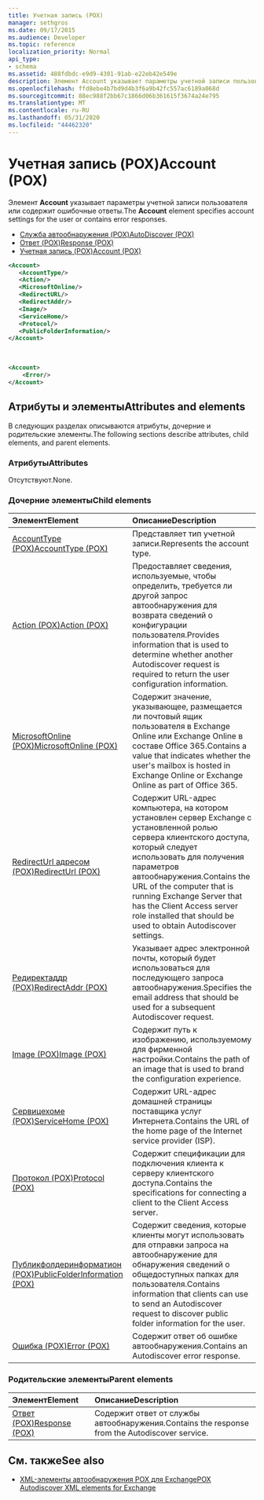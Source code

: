 ```yaml
---
title: Учетная запись (POX)
manager: sethgros
ms.date: 09/17/2015
ms.audience: Developer
ms.topic: reference
localization_priority: Normal
api_type:
- schema
ms.assetid: 488fdbdc-e9d9-4301-91ab-e22eb42e549e
description: Элемент Account указывает параметры учетной записи пользователя или содержит ошибочные ответы.
ms.openlocfilehash: ffd8ebe4b7bd9d4b3f6a9b42fc557ac6189a068d
ms.sourcegitcommit: 88ec988f2bb67c1866d06b361615f3674a24e795
ms.translationtype: MT
ms.contentlocale: ru-RU
ms.lasthandoff: 05/31/2020
ms.locfileid: "44462320"
---
```

# <a name="account-pox"></a><span data-ttu-id="39dab-103">Учетная запись (POX)</span><span class="sxs-lookup"><span data-stu-id="39dab-103">Account (POX)</span></span>

<span data-ttu-id="39dab-104">Элемент **Account** указывает параметры учетной записи пользователя или содержит ошибочные ответы.</span><span class="sxs-lookup"><span data-stu-id="39dab-104">The **Account** element specifies account settings for the user or contains error responses.</span></span> 
  
- [<span data-ttu-id="39dab-105">Служба автообнаружения (POX)</span><span class="sxs-lookup"><span data-stu-id="39dab-105">AutoDiscover (POX)</span></span>](autodiscover-pox.md)
- [<span data-ttu-id="39dab-106">Ответ (POX)</span><span class="sxs-lookup"><span data-stu-id="39dab-106">Response (POX)</span></span>](response-pox.md)
- [<span data-ttu-id="39dab-107">Учетная запись (POX)</span><span class="sxs-lookup"><span data-stu-id="39dab-107">Account (POX)</span></span>](account-pox.md)
  
```XML
<Account>
   <AccountType/>
   <Action/>
   <MicrosoftOnline/>
   <RedirectURL/>
   <RedirectAddr/>
   <Image/>
   <ServiceHome/>
   <Protocol/>
   <PublicFolderInformation/>
</Account>
```

<br/>

```XML
<Account> 
    <Error/> 
</Account>
```

## <a name="attributes-and-elements"></a><span data-ttu-id="39dab-108">Атрибуты и элементы</span><span class="sxs-lookup"><span data-stu-id="39dab-108">Attributes and elements</span></span>

<span data-ttu-id="39dab-109">В следующих разделах описываются атрибуты, дочерние и родительские элементы.</span><span class="sxs-lookup"><span data-stu-id="39dab-109">The following sections describe attributes, child elements, and parent elements.</span></span>
  
### <a name="attributes"></a><span data-ttu-id="39dab-110">Атрибуты</span><span class="sxs-lookup"><span data-stu-id="39dab-110">Attributes</span></span>

<span data-ttu-id="39dab-111">Отсутствуют.</span><span class="sxs-lookup"><span data-stu-id="39dab-111">None.</span></span>
  
### <a name="child-elements"></a><span data-ttu-id="39dab-112">Дочерние элементы</span><span class="sxs-lookup"><span data-stu-id="39dab-112">Child elements</span></span>

|<span data-ttu-id="39dab-113">**Элемент**</span><span class="sxs-lookup"><span data-stu-id="39dab-113">**Element**</span></span>|<span data-ttu-id="39dab-114">**Описание**</span><span class="sxs-lookup"><span data-stu-id="39dab-114">**Description**</span></span>|
|:-----|:-----|
|[<span data-ttu-id="39dab-115">AccountType (POX)</span><span class="sxs-lookup"><span data-stu-id="39dab-115">AccountType (POX)</span></span>](accounttype-pox.md) <br/> |<span data-ttu-id="39dab-116">Представляет тип учетной записи.</span><span class="sxs-lookup"><span data-stu-id="39dab-116">Represents the account type.</span></span>  <br/> |
|[<span data-ttu-id="39dab-117">Action (POX)</span><span class="sxs-lookup"><span data-stu-id="39dab-117">Action (POX)</span></span>](action-pox.md) <br/> |<span data-ttu-id="39dab-118">Предоставляет сведения, используемые, чтобы определить, требуется ли другой запрос автообнаружения для возврата сведений о конфигурации пользователя.</span><span class="sxs-lookup"><span data-stu-id="39dab-118">Provides information that is used to determine whether another Autodiscover request is required to return the user configuration information.</span></span>  <br/> |
|[<span data-ttu-id="39dab-119">MicrosoftOnline (POX)</span><span class="sxs-lookup"><span data-stu-id="39dab-119">MicrosoftOnline (POX)</span></span>](microsoftonline-pox.md) <br/> |<span data-ttu-id="39dab-120">Содержит значение, указывающее, размещается ли почтовый ящик пользователя в Exchange Online или Exchange Online в составе Office 365.</span><span class="sxs-lookup"><span data-stu-id="39dab-120">Contains a value that indicates whether the user's mailbox is hosted in Exchange Online or Exchange Online as part of Office 365.</span></span>  <br/> |
|[<span data-ttu-id="39dab-121">RedirectUrl адресом (POX)</span><span class="sxs-lookup"><span data-stu-id="39dab-121">RedirectUrl (POX)</span></span>](redirecturl-pox.md) <br/> |<span data-ttu-id="39dab-122">Содержит URL-адрес компьютера, на котором установлен сервер Exchange с установленной ролью сервера клиентского доступа, который следует использовать для получения параметров автообнаружения.</span><span class="sxs-lookup"><span data-stu-id="39dab-122">Contains the URL of the computer that is running Exchange Server that has the Client Access server role installed that should be used to obtain Autodiscover settings.</span></span>  <br/> |
|[<span data-ttu-id="39dab-123">Редиректаддр (POX)</span><span class="sxs-lookup"><span data-stu-id="39dab-123">RedirectAddr (POX)</span></span>](redirectaddr-pox.md) <br/> |<span data-ttu-id="39dab-124">Указывает адрес электронной почты, который будет использоваться для последующего запроса автообнаружения.</span><span class="sxs-lookup"><span data-stu-id="39dab-124">Specifies the email address that should be used for a subsequent Autodiscover request.</span></span>  <br/> |
|[<span data-ttu-id="39dab-125">Image (POX)</span><span class="sxs-lookup"><span data-stu-id="39dab-125">Image (POX)</span></span>](image-pox.md) <br/> |<span data-ttu-id="39dab-126">Содержит путь к изображению, используемому для фирменной настройки.</span><span class="sxs-lookup"><span data-stu-id="39dab-126">Contains the path of an image that is used to brand the configuration experience.</span></span>  <br/> |
|[<span data-ttu-id="39dab-127">Сервицехоме (POX)</span><span class="sxs-lookup"><span data-stu-id="39dab-127">ServiceHome (POX)</span></span>](servicehome-pox.md) <br/> |<span data-ttu-id="39dab-128">Содержит URL-адрес домашней страницы поставщика услуг Интернета.</span><span class="sxs-lookup"><span data-stu-id="39dab-128">Contains the URL of the home page of the Internet service provider (ISP).</span></span>  <br/> |
|[<span data-ttu-id="39dab-129">Протокол (POX)</span><span class="sxs-lookup"><span data-stu-id="39dab-129">Protocol (POX)</span></span>](protocol-pox.md) <br/> |<span data-ttu-id="39dab-130">Содержит спецификации для подключения клиента к серверу клиентского доступа.</span><span class="sxs-lookup"><span data-stu-id="39dab-130">Contains the specifications for connecting a client to the Client Access server.</span></span>  <br/> |
|[<span data-ttu-id="39dab-131">Публикфолдеринформатион (POX)</span><span class="sxs-lookup"><span data-stu-id="39dab-131">PublicFolderInformation (POX)</span></span>](publicfolderinformation-pox.md) <br/> |<span data-ttu-id="39dab-132">Содержит сведения, которые клиенты могут использовать для отправки запроса на автообнаружение для обнаружения сведений о общедоступных папках для пользователя.</span><span class="sxs-lookup"><span data-stu-id="39dab-132">Contains information that clients can use to send an Autodiscover request to discover public folder information for the user.</span></span>  <br/> |
|[<span data-ttu-id="39dab-133">Ошибка (POX)</span><span class="sxs-lookup"><span data-stu-id="39dab-133">Error (POX)</span></span>](error-pox.md) <br/> |<span data-ttu-id="39dab-134">Содержит ответ об ошибке автообнаружения.</span><span class="sxs-lookup"><span data-stu-id="39dab-134">Contains an Autodiscover error response.</span></span>  <br/> |
   
### <a name="parent-elements"></a><span data-ttu-id="39dab-135">Родительские элементы</span><span class="sxs-lookup"><span data-stu-id="39dab-135">Parent elements</span></span>

|<span data-ttu-id="39dab-136">**Элемент**</span><span class="sxs-lookup"><span data-stu-id="39dab-136">**Element**</span></span>|<span data-ttu-id="39dab-137">**Описание**</span><span class="sxs-lookup"><span data-stu-id="39dab-137">**Description**</span></span>|
|:-----|:-----|
|[<span data-ttu-id="39dab-138">Ответ (POX)</span><span class="sxs-lookup"><span data-stu-id="39dab-138">Response (POX)</span></span>](response-pox.md) <br/> |<span data-ttu-id="39dab-139">Содержит ответ от службы автообнаружения.</span><span class="sxs-lookup"><span data-stu-id="39dab-139">Contains the response from the Autodiscover service.</span></span>  <br/> |
   
## <a name="see-also"></a><span data-ttu-id="39dab-140">См. также</span><span class="sxs-lookup"><span data-stu-id="39dab-140">See also</span></span>

- [<span data-ttu-id="39dab-141">XML-элементы автообнаружения POX для Exchange</span><span class="sxs-lookup"><span data-stu-id="39dab-141">POX Autodiscover XML elements for Exchange</span></span>](pox-autodiscover-xml-elements-for-exchange.md)

